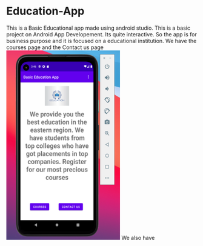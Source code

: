 # Education-App
This is a Basic Educational app made using android studio. This is a basic project on Android App Developement. Its quite interactive.
So the app is for business purpose and it is focused on a educational institution. We have the courses page and the Contact us page
<br>
<img src="https://github.com/PRITAM9679/Education-App/blob/main/images/first%20page.png" height=500 width=300/>
We also have 
